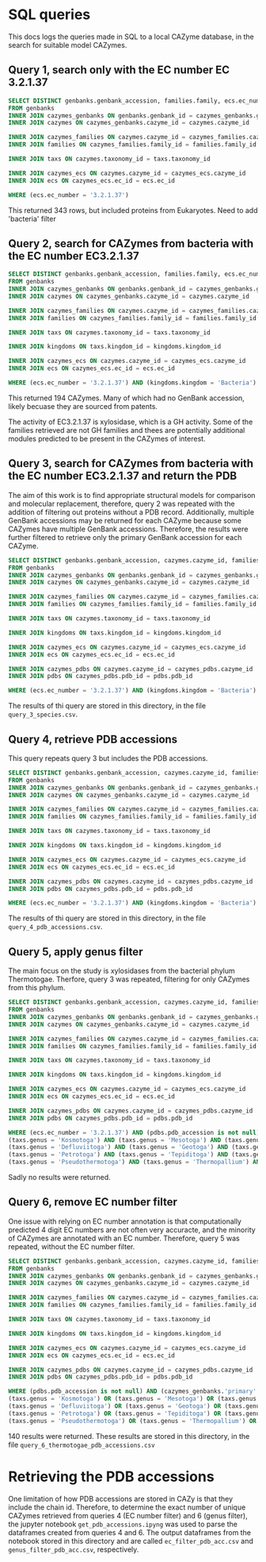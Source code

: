 # SQL queries

This docs logs the queries made in SQL to a local CAZyme database, in the search for suitable model CAZymes.

## Query 1, search only with the EC number EC 3.2.1.37

```sql
SELECT DISTINCT genbanks.genbank_accession, families.family, ecs.ec_number, taxs.genus, taxs.species
FROM genbanks
INNER JOIN cazymes_genbanks ON genbanks.genbank_id = cazymes_genbanks.genbank_id
INNER JOIN cazymes ON cazymes_genbanks.cazyme_id = cazymes.cazyme_id

INNER JOIN cazymes_families ON cazymes.cazyme_id = cazymes_families.cazyme_id
INNER JOIN families ON cazymes_families.family_id = families.family_id

INNER JOIN taxs ON cazymes.taxonomy_id = taxs.taxonomy_id

INNER JOIN cazymes_ecs ON cazymes.cazyme_id = cazymes_ecs.cazyme_id
INNER JOIN ecs ON cazymes_ecs.ec_id = ecs.ec_id

WHERE (ecs.ec_number = '3.2.1.37')
```

This returned 343 rows, but included proteins from Eukaryotes.
Need to add 'bacteria' filter

## Query 2, search for CAZymes from bacteria with the EC number EC3.2.1.37

```sql
SELECT DISTINCT genbanks.genbank_accession, families.family, ecs.ec_number, taxs.genus, taxs.species
FROM genbanks
INNER JOIN cazymes_genbanks ON genbanks.genbank_id = cazymes_genbanks.genbank_id
INNER JOIN cazymes ON cazymes_genbanks.cazyme_id = cazymes.cazyme_id

INNER JOIN cazymes_families ON cazymes.cazyme_id = cazymes_families.cazyme_id
INNER JOIN families ON cazymes_families.family_id = families.family_id

INNER JOIN taxs ON cazymes.taxonomy_id = taxs.taxonomy_id

INNER JOIN kingdoms ON taxs.kingdom_id = kingdoms.kingdom_id

INNER JOIN cazymes_ecs ON cazymes.cazyme_id = cazymes_ecs.cazyme_id
INNER JOIN ecs ON cazymes_ecs.ec_id = ecs.ec_id

WHERE (ecs.ec_number = '3.2.1.37') AND (kingdoms.kingdom = 'Bacteria')
```

This returned 194 CAZymes. Many of which had no GenBank accession, likely becuase they are sourced from patents.

The activity of EC3.2.1.37 is xylosidase, which is a GH activity. Some of the families retrieved are not GH families and 
thees are potentially additional modules predicted to be present in the CAZymes of interest.

## Query 3, search for CAZymes from bacteria with the EC number EC3.2.1.37 and return the PDB

The aim of this work is to find appropriate structural models for comparison and molecular replacement, therefore, 
query 2 was repeated with the addition of filtering out proteins without a PDB record. Additionally, multiple GenBank 
accessions may be returned for each CAZyme because some CAZymes have multiple GenBank accessions. Therefore, the results 
were further filtered to retrieve only the primary GenBank accession for each CAZyme.

```sql
SELECT DISTINCT genbanks.genbank_accession, cazymes.cazyme_id, families.family, ecs.ec_number, taxs.genus, taxs.species
FROM genbanks
INNER JOIN cazymes_genbanks ON genbanks.genbank_id = cazymes_genbanks.genbank_id
INNER JOIN cazymes ON cazymes_genbanks.cazyme_id = cazymes.cazyme_id

INNER JOIN cazymes_families ON cazymes.cazyme_id = cazymes_families.cazyme_id
INNER JOIN families ON cazymes_families.family_id = families.family_id

INNER JOIN taxs ON cazymes.taxonomy_id = taxs.taxonomy_id

INNER JOIN kingdoms ON taxs.kingdom_id = kingdoms.kingdom_id

INNER JOIN cazymes_ecs ON cazymes.cazyme_id = cazymes_ecs.cazyme_id
INNER JOIN ecs ON cazymes_ecs.ec_id = ecs.ec_id

INNER JOIN cazymes_pdbs ON cazymes.cazyme_id = cazymes_pdbs.cazyme_id
INNER JOIN pdbs ON cazymes_pdbs.pdb_id = pdbs.pdb_id

WHERE (ecs.ec_number = '3.2.1.37') AND (kingdoms.kingdom = 'Bacteria') AND (pdbs.pdb_accession is not null) AND (cazymes_genbanks.'primary' = 1)
```

The results of thi query are stored in this directory, in the file `query_3_species.csv`.

## Query 4, retrieve PDB accessions

This query repeats query 3 but includes the PDB accessions.

```sql
SELECT DISTINCT genbanks.genbank_accession, cazymes.cazyme_id, families.family, ecs.ec_number, taxs.genus, taxs.species, pdbs.pdb_accession
FROM genbanks
INNER JOIN cazymes_genbanks ON genbanks.genbank_id = cazymes_genbanks.genbank_id
INNER JOIN cazymes ON cazymes_genbanks.cazyme_id = cazymes.cazyme_id

INNER JOIN cazymes_families ON cazymes.cazyme_id = cazymes_families.cazyme_id
INNER JOIN families ON cazymes_families.family_id = families.family_id

INNER JOIN taxs ON cazymes.taxonomy_id = taxs.taxonomy_id

INNER JOIN kingdoms ON taxs.kingdom_id = kingdoms.kingdom_id

INNER JOIN cazymes_ecs ON cazymes.cazyme_id = cazymes_ecs.cazyme_id
INNER JOIN ecs ON cazymes_ecs.ec_id = ecs.ec_id

INNER JOIN cazymes_pdbs ON cazymes.cazyme_id = cazymes_pdbs.cazyme_id
INNER JOIN pdbs ON cazymes_pdbs.pdb_id = pdbs.pdb_id

WHERE (ecs.ec_number = '3.2.1.37') AND (kingdoms.kingdom = 'Bacteria') AND (pdbs.pdb_accession is not null) AND (cazymes_genbanks.'primary' = 1)
```

The results of thi query are stored in this directory, in the file `query_4_pdb_accessions.csv`.

## Query 5, apply genus filter

The main focus on the study is xylosidases from the bacterial phylum Thermotogae. Therfore, query 3 was repeated, filtering for only CAZymes from this phylum.

```sql
SELECT DISTINCT genbanks.genbank_accession, cazymes.cazyme_id, families.family, ecs.ec_number, taxs.genus, taxs.species, pdbs.pdb_accession
FROM genbanks
INNER JOIN cazymes_genbanks ON genbanks.genbank_id = cazymes_genbanks.genbank_id
INNER JOIN cazymes ON cazymes_genbanks.cazyme_id = cazymes.cazyme_id

INNER JOIN cazymes_families ON cazymes.cazyme_id = cazymes_families.cazyme_id
INNER JOIN families ON cazymes_families.family_id = families.family_id

INNER JOIN taxs ON cazymes.taxonomy_id = taxs.taxonomy_id

INNER JOIN kingdoms ON taxs.kingdom_id = kingdoms.kingdom_id

INNER JOIN cazymes_ecs ON cazymes.cazyme_id = cazymes_ecs.cazyme_id
INNER JOIN ecs ON cazymes_ecs.ec_id = ecs.ec_id

INNER JOIN cazymes_pdbs ON cazymes.cazyme_id = cazymes_pdbs.cazyme_id
INNER JOIN pdbs ON cazymes_pdbs.pdb_id = pdbs.pdb_id

WHERE (ecs.ec_number = '3.2.1.37') AND (pdbs.pdb_accession is not null) AND (cazymes_genbanks.'primary' = 1) AND
(taxs.genus = 'Kosmotoga') AND (taxs.genus = 'Mesotoga') AND (taxs.genus = 'Athalassotoga') AND (taxs.genus = 'Mesoaciditoga') AND
(taxs.genus = 'Defluviitoga') AND (taxs.genus = 'Geotoga') AND (taxs.genus = 'Marinitoga') AND (taxs.genus = 'Oceanotoga') AND
(taxs.genus = 'Petrotoga') AND (taxs.genus = 'Tepiditoga') AND (taxs.genus = 'Fervidobacterium') AND (taxs.genus = 'Thermosipho') AND
(taxs.genus = 'Pseudothermotoga') AND (taxs.genus = 'Thermopallium') AND (taxs.genus = 'Thermotoga') AND (taxs.genus = 'Thermotogales')
```

Sadly no results were returned.

## Query 6, remove EC number filter

One issue with relying on EC number annotation is that computationally predicted 4 digit EC numbers are not often very accuracte, 
and the minority of CAZymes are annotated with an EC number. Therefore, query 5 was repeated, without the EC number filter.

```sql
SELECT DISTINCT genbanks.genbank_accession, cazymes.cazyme_id, families.family, taxs.genus, taxs.species, pdbs.pdb_accession
FROM genbanks
INNER JOIN cazymes_genbanks ON genbanks.genbank_id = cazymes_genbanks.genbank_id
INNER JOIN cazymes ON cazymes_genbanks.cazyme_id = cazymes.cazyme_id

INNER JOIN cazymes_families ON cazymes.cazyme_id = cazymes_families.cazyme_id
INNER JOIN families ON cazymes_families.family_id = families.family_id

INNER JOIN taxs ON cazymes.taxonomy_id = taxs.taxonomy_id

INNER JOIN kingdoms ON taxs.kingdom_id = kingdoms.kingdom_id

INNER JOIN cazymes_ecs ON cazymes.cazyme_id = cazymes_ecs.cazyme_id
INNER JOIN ecs ON cazymes_ecs.ec_id = ecs.ec_id

INNER JOIN cazymes_pdbs ON cazymes.cazyme_id = cazymes_pdbs.cazyme_id
INNER JOIN pdbs ON cazymes_pdbs.pdb_id = pdbs.pdb_id

WHERE (pdbs.pdb_accession is not null) AND (cazymes_genbanks.'primary' = 1) AND (
(taxs.genus = 'Kosmotoga') OR (taxs.genus = 'Mesotoga') OR (taxs.genus = 'Athalassotoga') OR (taxs.genus = 'Mesoaciditoga') OR
(taxs.genus = 'Defluviitoga') OR (taxs.genus = 'Geotoga') OR (taxs.genus = 'Marinitoga') OR (taxs.genus = 'Oceanotoga') OR
(taxs.genus = 'Petrotoga') OR (taxs.genus = 'Tepiditoga') OR (taxs.genus = 'Fervidobacterium') OR (taxs.genus = 'Thermosipho') OR
(taxs.genus = 'Pseudothermotoga') OR (taxs.genus = 'Thermopallium') OR (taxs.genus = 'Thermotoga') OR (taxs.genus = 'Thermotogales'))
```

140 results were returned. These results are stored in this directory, in the file `query_6_thermotogae_pdb_accessions.csv`

# Retrieving the PDB accessions

One limitation of how PDB accessions are stored in CAZy is that they include the chain id. Therefore, to determine the exact number of unique 
CAZymes retrieved from queries 4 (EC number filter) and 6 (genus filter), the jupyter notebook `get_pdb_accessions.ipyng` was used to parse the 
dataframes created from queries 4 and 6. The output dataframes from the notebook stored in this directory and are called 
`ec_filter_pdb_acc.csv` and `genus_filter_pdb_acc.csv`, respectively.
